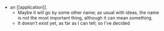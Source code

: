 - an [[application]].
  - Maybe it will go by some other name; as usual with ideas, the name is not the most important thing, although it can mean something.
  - It doesn't exist yet, as far as I can tell; so I've decided 